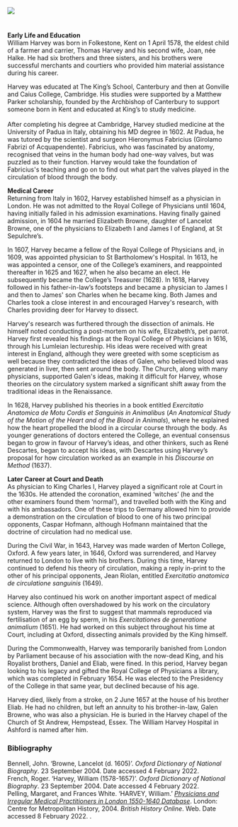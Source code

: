 <a href="https://www.kent-maps.online"><img src="https://kent-map.github.io/mdpress/juncture/ve-button.png"></a>

<param ve-config title="William Harvey (1578 – 1657)" author="Dr Dominique Gracia and Arnav" layout="vtl" banner="https://stor.artstor.org/stor/fafede9a-16fc-4f57-8c41-61a929e62593">

<param ve-entity eid="Q29303" aliases="Canterbury">
<param ve-entity eid="Q375314" aliases="Folkestone">
<param ve-entity eid="Q3360332" aliases="King’s School">
<param ve-entity eid="Q711332" aliases="Matthew Parker">
<param ve-entity eid="Q435296" aliases="Hieronymus Fabricius">
<param ve-entity eid="Q6483605" aliases="Lancelot Browne">
<param ve-entity eid="Q7207" aliases="Elizabeth I">
<param ve-entity eid="Q79972" aliases="James I">
<param ve-entity eid="Q81506" aliases="Charles">
<param ve-entity eid="Q8778" aliases="Galen">
<param ve-entity eid="Q9191" aliases="René Descartes">
<param ve-entity eid="Q1047911" aliases="Caspar Hofmann">
<param ve-entity eid="Q80330" aliases="Civil War">
<param ve-entity eid="Q3174344" aliases="Jean Riolan">

<!-- Base map centred on Canterbury -->
<param ve-map center="Q29303" zoom="10">

<!-- Historical map layers -->
<param ve-map-layer active allmaps allmaps-id="f3fd96025bef7dd9" title="Sanson Kent 1654">

#

**Early Life and Education**   
William Harvey was born in Folkestone, Kent on 1 April 1578, the eldest child of a farmer and carrier, Thomas Harvey and his second wife, Joan, née Halke. He had six brothers and three sisters, and his brothers were successful merchants and courtiers who provided him material assistance during his career.
<param ve-image url="https://d3d00swyhr67nd.cloudfront.net/w1200h1200/collection/KT/FK/KT_FK_12_018-001.jpg" label="William Harvey" attribution="Uknonwn artist. Photo credit: Folkestone Museum" license="CC BY-NC-SA">
<param ve-map center="Q375314" zoom="10">

Harvey was educated at The King’s School, Canterbury and then at Gonville and Caius College, Cambridge. His studies were supported by a Matthew Parker scholarship, founded by the Archbishop of Canterbury to support someone born in Kent and educated at King’s to study medicine.
<br><br>
After completing his degree at Cambridge, Harvey studied medicine at the University of Padua in Italy, obtaining his MD degree in 1602. At Padua, he was tutored by the scientist and surgeon Hieronymus Fabricius (Girolamo Fabrizi of Acquapendente). Fabricius, who was fascinated by anatomy, recognised that veins in the human body had one-way valves, but was puzzled as to their function. Harvey would take the foundation of Fabricius's teaching and go on to find out what part the valves played in the circulation of blood through the body.
<param ve-image url="https://upload.wikimedia.org/wikipedia/commons/1/13/Archbishop_Matthew_Parker.jpg" label="Painting of Matthew Parker (1504-1575), Archbishop of Canterbury, by an unidentified painter of the Flemish School" attribution="Public domain, via Wikimedia Commons">

**Medical Career**   
Returning from Italy in 1602, Harvey established himself as a physician in London. He was not admitted to the Royal College of Physicians until 1604, having initially failed in his admission examinations. Having finally gained admission, in 1604 he married Elizabeth Browne, daughter of Lancelot Browne, one of the physicians to Elizabeth I and James I of England, at St Sepulchre’s.
<param ve-map center="Q26534074" zoom="13">

In 1607, Harvey became a fellow of the Royal College of Physicians and, in 1609, was appointed physician to St Bartholomew's Hospital. In 1613, he was appointed a censor, one of the College’s examiners, and reappointed thereafter in 1625 and 1627, when he also became an elect. He subsequently became the College’s Treasurer (1628). In 1618, Harvey followed in his father-in-law’s footsteps and became a physician to James I and then to James' son Charles when he became king. Both James and Charles took a close interest in and encouraged Harvey's research, with Charles providing deer for Harvey to dissect. 
<param ve-map center="Q164946" zoom="13">

Harvey's research was furthered through the dissection of animals. He himself noted conducting a post-mortem on his wife, Elizabeth’s, pet parrot. Harvey first revealed his findings at the Royal College of Physicians in 1616, through his Lumleian lectureship. His ideas were received with great interest in England, although they were greeted with some scepticism as well because they contradicted the ideas of Galen, who believed blood was generated in liver, then sent around the body. The Church, along with many physicians, supported Galen's ideas, making it difficult for Harvey, whose theories on the circulatory system marked a significant shift away from the traditional ideas in the Renaissance.
<param ve-image url="https://upload.wikimedia.org/wikipedia/commons/thumb/4/4e/Portrait_of_Galen_Wellcome_L0000098.jpg/925px-Portrait_of_Galen_Wellcome_L0000098.jpg" label="Portrait of Galen" attribution="Wellcome Trust, CY-BY-4.0, via Wikimedia Commons">

In 1628, Harvey published his theories in a book entitled _Exercitatio Anatomica de Motu Cordis et Sanguinis in Animalibus_ (_An Anatomical Study of the Motion of the Heart and of the Blood in Animals_), where he explained how the heart propelled the blood in a circular course through the body. As younger generations of doctors entered the College, an eventual consensus began to grow in favour of Harvey’s ideas, and other thinkers, such as René Descartes, began to accept his ideas, with Descartes using Harvey’s proposal for how circulation worked as an example in his _Discourse on Method_ (1637).
<param ve-image url="https://upload.wikimedia.org/wikipedia/commons/7/73/Frans_Hals_-_Portret_van_Ren%C3%A9_Descartes.jpg?20070918183619" label="Portrait of René Descartes by Frans Hals, held in the Louvre Museum" attribution="Public domain, via Wikimedia Commons">

**Later Career at Court and Death**   
As physician to King Charles I, Harvey played a significant role at Court in the 1630s. He attended the coronation, examined ‘witches’ (he and the other examiners found them ‘normal’), and travelled both with the King and with his ambassadors. One of these trips to Germany allowed him to provide a demonstration on the circulation of blood to one of his two principal opponents, Caspar Hofmann, although Hofmann maintained that the doctrine of circulation had no medical use.
<param ve-image url="https://upload.wikimedia.org/wikipedia/commons/thumb/1/18/Caspar_Hofmann._Line_engraving._Wellcome_V0002831.jpg/985px-Caspar_Hofmann._Line_engraving._Wellcome_V0002831.jpg" label="Line engraving of Caspar Hofmann" attribution="Wellcome Trust, CY-BY-4.0, via Wikimedia Commons">

During the Civil War, in 1643, Harvey was made warden of Merton College, Oxford. A few years later, in 1646, Oxford was surrendered, and Harvey returned to London to live with his brothers. During this time, Harvey continued to defend his theory of circulation, making a reply in-print to the other of his principal opponents, Jean Riolan, entitled _Exercitatio anatomica de circulatione sanguinis_ (1649).
<param ve-image url="https://upload.wikimedia.org/wikipedia/commons/8/8a/Portrait_of_Jean_Riolan_the_younger_by_Lasne%2C_1626_Wellcome_L0002158_f.jpg" label="Portrait of Jean Riolan the younger by Lasne, 1626" attribution="Wellcome Trust, CY-BY-4.0, via Wikimedia Commons">
<param ve-map center="Q82513" zoom="13">

Harvey also continued his work on another important aspect of medical science. Although often overshadowed by his work on the circulatory system, Harvey was the first to suggest that mammals reproduced via fertilisation of an egg by sperm, in his _Exercitationes de generatione animalium_ (1651). He had worked on this subject throughout his time at Court, including at Oxford, dissecting animals provided by the King himself.
<param ve-image url="https://upload.wikimedia.org/wikipedia/commons/thumb/7/7b/W._Harvey%2C_Exercitationes_de_generatione_ani_Wellcome_L0032301.jpg/814px-W._Harvey%2C_Exercitationes_de_generatione_ani_Wellcome_L0032301.jpg" label="Title page of Harvey’s _Exercitationes de generatione animalium_ (1651)" attribution="Wellcome Trust, CY-BY-4.0, via Wikimedia Commons">

During the Commonwealth, Harvey was temporarily banished from London by Parliament because of his association with the now-dead King, and his Royalist brothers, Daniel and Eliab, were fined. In this period, Harvey began looking to his legacy and gifted the Royal College of Physicians a library, which was completed in February 1654. He was elected to the Presidency of the College in that same year, but declined because of his age.
<param ve-image url="https://upload.wikimedia.org/wikipedia/commons/thumb/8/84/Some_apostles_of_physiology_-_being_an_account_of_their_lives_and_labours%2C_labours_that_have_contributed_to_the_advancement_of_the_healing_art_as_well_as_to_the_prevention_of_disease_%281902%29_%2814781324281%29.jpg/744px-thumbnail.jpg" label="Engraving of William Harvey from William Stirling’s _Some apostles of physiology_ (1902)" attribution="Public domain, via Wikimedia Commons">

Harvey died, likely from a stroke, on 2 June 1657 at the house of his brother Eliab. He had no children, but left an annuity to his brother-in-law, Galen Browne, who was also a physician. He is buried in the Harvey chapel of the Church of St Andrew, Hempstead, Essex. The William Harvey Hospital in Ashford is named after him.
<param ve-image url="https://upload.wikimedia.org/wikipedia/commons/2/2f/Harvey-in-Folkestone.JPG" label="Statue of William Harvey in Folkestone" attribution="Immanuel Giel, via Wikimedia Commons" license="CC BY-SA 3.0">
<param ve-map center="Q17534618" zoom="13">

### Bibliography
Bennell, John. ‘Browne, Lancelot (d. 1605)’. _Oxford Dictionary of National Biography_. 23 September 2004. Date accessed 4 February 2022.   
French, Roger. ‘Harvey, William (1578-1657)’. _Oxford Dictionary of National Biography_. 23 September 2004. Date accessed 4 February 2022.   
Pelling, Margaret, and Frances White. ‘HARVEY, William.’ [_Physicians and Irregular Medical Practitioners in London 1550-1640 Database_](http://www.british-history.ac.uk/no-series/london-physicians/1550-1640/harvey-william). London: Centre for Metropolitan History, 2004. _British History Online_. Web. Date accessed 8 February 2022. . 
